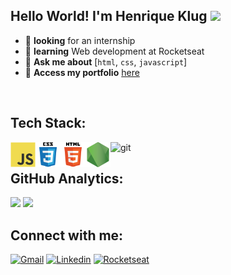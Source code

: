 

## Hello World! I'm Henrique Klug <img src="https://raw.githubusercontent.com/kaueMarques/kaueMarques/master/hi.gif" width="30px">

- 🔭 **looking** for an internship
- 🚀 **learning** Web development at Rocketseat 
- 💬 **Ask me about** [```html```, ```css```, ```javascript```]
- 🔗 **Access my portfolio** <a href="https://hklug001.github.io/Portfolio/" target="_blank">here</a>

<br>

## Tech Stack:

<img src="https://raw.githubusercontent.com/devicons/devicon/master/icons/javascript/javascript-original.svg" alt="javascript" width="40" height="40" align="left"/>
<img src="https://raw.githubusercontent.com/devicons/devicon/master/icons/css3/css3-original-wordmark.svg" alt="css3" width="40" height="40" align="left"/>
<img src="https://raw.githubusercontent.com/devicons/devicon/master/icons/html5/html5-original-wordmark.svg" alt="html5" width="40" height="40" align="left"/>
<img src="https://raw.githubusercontent.com/github/explore/80688e429a7d4ef2fca1e82350fe8e3517d3494d/topics/nodejs/nodejs.png" width="40" height="40" align="left"/>
<img src="https://www.vectorlogo.zone/logos/git-scm/git-scm-icon.svg" alt="git" width="40" height="40"/>


<br>

## GitHub Analytics:

<div display="flex">
  <img src="https://github-readme-stats.vercel.app/api?username=Hklug001&theme=tokyonight" width="50%">
  <img src="https://github-readme-stats.vercel.app/api/top-langs/?username=Hklug001&layout=compact&theme=tokyonight" width="45%">
</div>


## Connect with me: 
[![Gmail](https://img.shields.io/badge/Gmail-henriqueklug%40gmail.com-critical)](mailto:henriqueklug@gmail.com) 
[![Linkedin](https://img.shields.io/badge/My%20profile-Linkedin-informational)](https://www.linkedin.com/in/henrique-klug)
[![Rocketseat](https://img.shields.io/badge/My%20profile-Rocketseat-blueviolet)](https://app.rocketseat.com.br/me/henrique-klug-09107)
